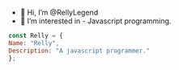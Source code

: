 - 👋 Hi, I’m @RellyLegend
- 👀 I’m interested in - Javascript programming.

```js
const Relly = {
Name: "Relly",
Description: "A javascript programmer."
};
```

